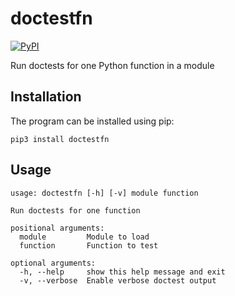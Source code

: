doctestfn
=========

[![PyPI](https://img.shields.io/pypi/v/doctestfn)](https://pypi.org/project/doctestfn/)

Run doctests for one Python function in a module

Installation
------------

The program can be installed using pip:

```
pip3 install doctestfn
```

Usage
-----

```
usage: doctestfn [-h] [-v] module function

Run doctests for one function

positional arguments:
  module         Module to load
  function       Function to test

optional arguments:
  -h, --help     show this help message and exit
  -v, --verbose  Enable verbose doctest output
```
